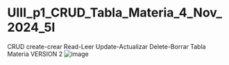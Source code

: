 # UIII_p1_CRUD_Tabla_Materia_4_Nov_2024_5I
CRUD create-crear Read-Leer Update-Actualizar Delete-Borrar  Tabla Materia
VERSION 2
![image](https://github.com/user-attachments/assets/cd5aeb7b-6535-40b3-8aad-35b7a20dfb77)
